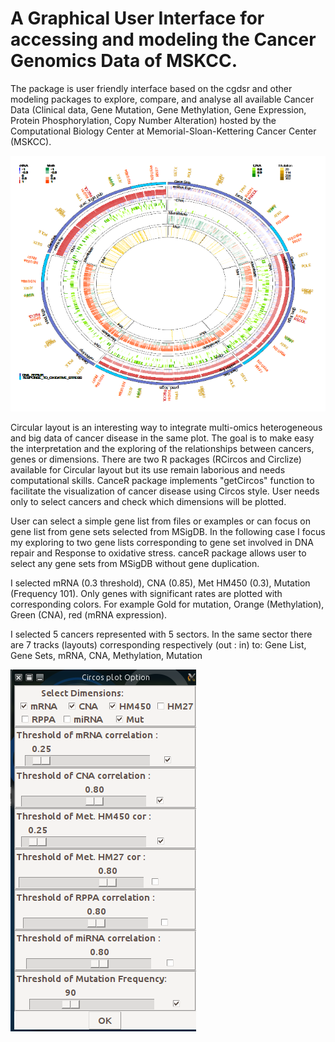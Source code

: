 # A Graphical User Interface for accessing and modeling the Cancer Genomics Data of MSKCC.

<!--[![Travis-CI Build Status](https://travis-ci.org/kmezhoud/canceR.svg?branch=master)](https://travis-ci.org/kmezhoud/canceR)
-->

The package is user friendly interface based on the cgdsr and other modeling packages to explore, compare, and analyse all available Cancer Data (Clinical data, Gene Mutation, Gene Methylation, Gene Expression, Protein Phosphorylation, Copy Number Alteration) hosted by the Computational Biology Center at Memorial-Sloan-Kettering Cancer Center (MSKCC).


<img src="./vignettes/image/Circos.png">


Circular layout is an interesting way to integrate multi-omics heterogeneous  and big data of cancer disease in the same plot. The goal is to make easy the interpretation and the exploring of the relationships between cancers, genes or dimensions.
There are two R packages (RCircos and Circlize) available for Circular layout but its use remain laborious and needs computational skills.
CanceR package implements "getCircos" function to facilitate the visualization of cancer disease using Circos style. User needs only to select cancers and check which dimensions will be plotted.

User can select a simple gene list from files or examples or can focus on gene list from gene sets selected from MSigDB.
In the following case I  focus my exploring to two gene lists corresponding to gene set involved in DNA repair and Response to oxidative stress. canceR package allows user to select any gene sets from MSigDB without gene duplication.

I selected mRNA (0.3 threshold), CNA (0.85), Met HM450 (0.3), Mutation (Frequency 101). Only genes with significant rates are plotted with corresponding colors. For example Gold for mutation, Orange (Methylation), Green (CNA), red (mRNA expression).

I selected 5 cancers represented with 5 sectors. In the same sector there are 7 tracks (layouts) corresponding respectively (out : in) to: Gene List, Gene Sets, mRNA, CNA, Methylation, Mutation

<img src="./vignettes/image/dialogCircos.png">